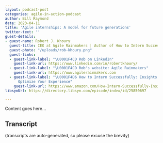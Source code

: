 ```yaml
---
layout: podcast-post
categories: agile-in-action-podcast
author: Bill Raymond
date: 2023-04-11
title: 'Agile internships: A model for future generations'
twitter-text: ''
guest-details:
- guest-name: Robert J. Khoury
  guest-title: CEO at Agile Rainmakers | Author of How to Intern Successfully
  guest-photo: "/uploads/rob-khoury.png"
  guest-links:
  - guest-link-label: "\U0001F4CD Rob on LinkedIn"
    guest-link-url: https://www.linkedin.com/in/robertkhoury/
  - guest-link-label: "\U0001F4CD Rob's website: Agile Rainmakers"
    guest-link-url: https://www.agilerainmakers.com
  - guest-link-label: "\U0001F4D6 How to Intern Successfully: Insights & Actions to
      Optimize Your Experience"
    guest-link-url: https://www.amazon.com/How-Intern-Successfully-Insights-Experience/dp/1956503005/ref=sr_1_2?dchild=1&keywords=How%20To%20Intern%20Successfully&keywords=How%20To%20Intern%20Successfully&qid=1630876050&qid=1630876050&sr=8-2https%3A%2F%2Fwww.amazon.com%2FHow-Intern-Successfully-Insights-Experience%2Fdp%2F1956503005%2Fref%3Dsr_1_2%3Fdchild%3D1&sr=8-2
libsynUrl: https://directory.libsyn.com/episode/index/id/25850697

---
```

Content goes here...

## Transcript
(transcripts are auto-generated, so please excuse the brevity)
